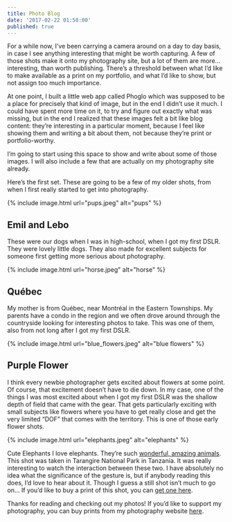 ```yaml
---
title: Photo Blog
date: '2017-02-22 01:58:00'
published: true
---
```


For a while now, I’ve been carrying a camera around on a day to day basis, in case I see anything interesting that might be worth capturing. A few of those shots make it onto my photography site, but a lot of them are more… interesting, than worth publishing. There’s a threshold between what I’d like to make available as a print on my portfolio, and what I’d like to show, but not assign too much importance.

At one point, I built a little web app called Phoglo which was supposed to be a place for precisely that kind of image, but in the end I didn’t use it much. I could have spent more time on it, to try and figure out exactly what was missing, but in the end I realized that these images felt a bit like blog content: they’re interesting in a particular moment, because I feel like showing them and writing a bit about them, not because they’re print or portfolio-worthy.

I’m going to start using this space to show and write about some of those images. I will also include a few that are actually on my photography site already.

Here’s the first set. These are going to be a few of my older shots, from when I first really started to get into photography.

{% include image.html url="pups.jpeg" alt="pups" %}

## Emil and Lebo

These were our dogs when I was in high-school, when I got my first DSLR. They were lovely little dogs. They also made for excellent subjects for someone first getting more serious about photography.

{% include image.html url="horse.jpeg" alt="horse" %}

## Québec

My mother is from Québec, near Montréal in the Eastern Townships. My parents have a condo in the region and we often drove around through the countryside looking for interesting photos to take. This was one of them, also from not long after I got my first DSLR.

{% include image.html url="blue_flowers.jpeg" alt="blue flowers" %}

## Purple Flower

I think every newbie photographer gets excited about flowers at some point. Of course, that excitement doesn’t have to die down. In my case, one of the things I was most excited about when I got my first DSLR was the shallow depth of field that came with the gear. That gets particularly exciting with small subjects like flowers where you have to get really close and get the very limited “DOF” that comes with the territory. This is one of those early flower shots.

{% include image.html url="elephants.jpeg" alt="elephants" %}

Cute Elephants
I love elephants. They’re such [wonderful, amazing animals](http://savetheelephants.org/). This shot was taken in Tarangire National Park in Tanzania. It was really interesting to watch the interaction between these two. I have absolutely no idea what the significance of the gesture is, but if anybody reading this does, I’d love to hear about it. Though I guess a still shot isn’t much to go on… If you’d like to buy a print of this shot, you can [get one here](http://photography.raphaeltm.com/Wildlife/i-jt62wsZ/buy).

Thanks for reading and checking out my photos! If you’d like to support my photography, you can buy prints from my photography website [here](http://photography.raphaeltm.com/).
